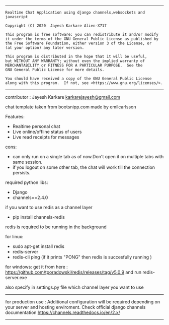 *******************************************************************************
    Realtime Chat Application using django channels,websockets and javascript
    
    Copyright (C) 2020  Jayesh Karkare Alien-X717

    This program is free software: you can redistribute it and/or modify
    it under the terms of the GNU General Public License as published by
    the Free Software Foundation, either version 3 of the License, or
    (at your option) any later version.

    This program is distributed in the hope that it will be useful,
    but WITHOUT ANY WARRANTY; without even the implied warranty of
    MERCHANTABILITY or FITNESS FOR A PARTICULAR PURPOSE.  See the
    GNU General Public License for more details.

    You should have received a copy of the GNU General Public License
    along with this program.  If not, see <https://www.gnu.org/licenses/>.

***************************
contributor : Jayesh Karkare karkarejayesh@gmail.com

chat template taken from bootsnipp.com made by emilcarlsson

Features:
*   Realtime personal chat 
*   Live online/offline status of users
*   Live read receipts for messages

cons:
*   can only run on a single tab as of now.Don't open it on multiple tabs with same session.
*   if you logout on some other tab, the chat will work till the connection persists.

required python libs:
*    Django
*    channels==2.4.0

if you want to use redis as a channel layer
*   pip install channels-redis

redis is required to be running in the background

for linux:
*    sudo apt-get install redis
*    redis-server
*    redis-cli ping (if it prints "PONG" then redis is succesfully running )

for windows:
get it from here : https://github.com/tporadowski/redis/releases/tag/v5.0.9 and run redis-server.exe

also specify in settings.py file which channel layer you want to use
************************************************************************************
for production use :
Additional configuration will be required depending on your server and hosting enviroment. Check official django channels documentation https://channels.readthedocs.io/en/2.x/ 

************************************************************************************

 
